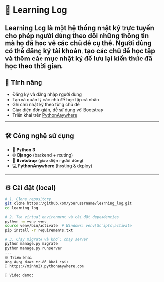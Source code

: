 # 📘 Learning Log

**Learning Log** là một hệ thống nhật ký trực tuyến cho phép người dùng theo dõi những thông tin mà họ đã học về các chủ đề cụ thể.
Người dùng có thể đăng ký tài khoản, tạo các chủ đề học tập và thêm các mục nhật ký để lưu lại kiến thức đã học theo thời gian.
---

## 🚀 Tính năng

- Đăng ký và đăng nhập người dùng
- Tạo và quản lý các chủ đề học tập cá nhân
- Ghi chú nhật ký theo từng chủ đề
- Giao diện đơn giản, dễ sử dụng với Bootstrap
- Triển khai trên [PythonAnywhere](https://www.pythonanywhere.com)
---

## 🛠️ Công nghệ sử dụng

- 🐍 **Python 3**
- 🌐 **Django** (backend + routing)
- 🎨 **Bootstrap** (giao diện người dùng)
- 💻 **PythonAnywhere** (hosting & deploy)
---

## ⚙️ Cài đặt (local)

```bash
# 1. Clone repository
git clone https://github.com/yourusername/learning_log.git
cd learning_log

# 2. Tạo virtual environment và cài đặt dependencies
python -m venv venv
source venv/bin/activate  # Windows: venv\Scripts\activate
pip install -r requirements.txt

# 3. Chạy migrate và khởi chạy server
python manage.py migrate
python manage.py runserver
---
🌐 Triển khai
Ứng dụng được triển khai tại:
🔗 https://minhn23.pythonanywhere.com

📸 Video demo: 
